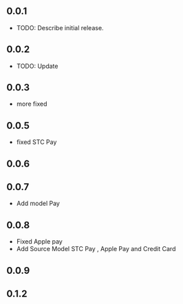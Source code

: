 ## 0.0.1

* TODO: Describe initial release.

## 0.0.2

* TODO: Update

## 0.0.3

* more fixed

## 0.0.5

*  fixed STC Pay

## 0.0.6

## 0.0.7

* Add model Pay 

## 0.0.8

* Fixed Apple pay
* Add Source Model STC Pay , Apple Pay and Credit Card

## 0.0.9

## 0.1.2
